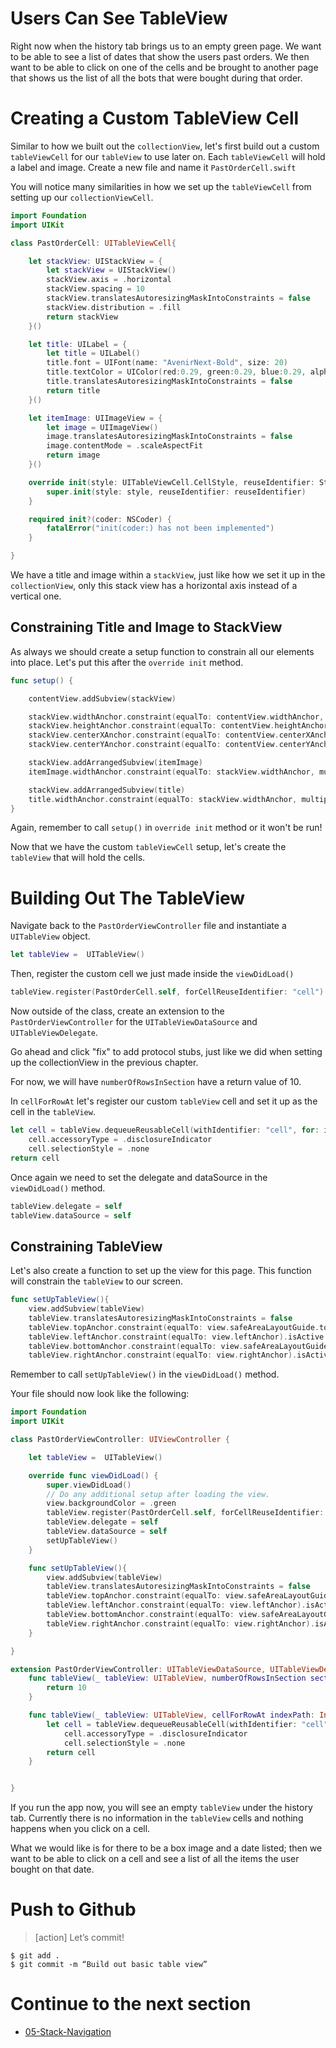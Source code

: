 # Users Can See TableView

Right now when the history tab brings us to an empty green page. We want to be able to see a list of dates that show the users past orders. We then want to be able to click on one of the cells and be brought to another page that shows us the list of all the bots that were bought during that order.

# Creating a Custom TableView Cell
Similar to how we built out the `collectionView`, let's first build out a custom `tableViewCell` for our `tableView` to use later on. Each `tableViewCell` will hold a label and image. Create a new file and name it `PastOrderCell.swift`

You will notice many similarities in how we set up the `tableViewCell` from setting up our `collectionViewCell`.

```swift
import Foundation
import UIKit

class PastOrderCell: UITableViewCell{

    let stackView: UIStackView = {
        let stackView = UIStackView()
        stackView.axis = .horizontal
        stackView.spacing = 10
        stackView.translatesAutoresizingMaskIntoConstraints = false
        stackView.distribution = .fill
        return stackView
    }()

    let title: UILabel = {
        let title = UILabel()
        title.font = UIFont(name: "AvenirNext-Bold", size: 20)
        title.textColor = UIColor(red:0.29, green:0.29, blue:0.29, alpha:1.0)
        title.translatesAutoresizingMaskIntoConstraints = false
        return title
    }()

    let itemImage: UIImageView = {
        let image = UIImageView()
        image.translatesAutoresizingMaskIntoConstraints = false
        image.contentMode = .scaleAspectFit
        return image
    }()

    override init(style: UITableViewCell.CellStyle, reuseIdentifier: String?){
        super.init(style: style, reuseIdentifier: reuseIdentifier)
    }

    required init?(coder: NSCoder) {
        fatalError("init(coder:) has not been implemented")
    }

}
```

We have a title and image within a `stackView`, just like how we set it up in the `collectionView`, only this stack view has a horizontal axis instead of a vertical one.

## Constraining Title and Image to StackView

As always we should create a setup function to constrain all our elements into place. Let's put this after the `override init` method.

```swift
func setup() {

    contentView.addSubview(stackView)

    stackView.widthAnchor.constraint(equalTo: contentView.widthAnchor, multiplier: 0.85).isActive = true
    stackView.heightAnchor.constraint(equalTo: contentView.heightAnchor, multiplier: 0.75).isActive = true
    stackView.centerXAnchor.constraint(equalTo: contentView.centerXAnchor).isActive = true
    stackView.centerYAnchor.constraint(equalTo: contentView.centerYAnchor).isActive = true

    stackView.addArrangedSubview(itemImage)
    itemImage.widthAnchor.constraint(equalTo: stackView.widthAnchor, multiplier: 0.25).isActive = true

    stackView.addArrangedSubview(title)
    title.widthAnchor.constraint(equalTo: stackView.widthAnchor, multiplier: 0.55).isActive = true
}
```

Again, remember to call `setup()` in `override init` method or it won't be run!

Now that we have the custom `tableViewCell` setup, let's create the `tableView` that will hold the cells.

# Building Out The TableView
Navigate back to the `PastOrderViewController` file and instantiate a `UITableView` object.

```swift
let tableView =  UITableView()
```

Then, register the custom cell we just made inside the `viewDidLoad()`

```swift
tableView.register(PastOrderCell.self, forCellReuseIdentifier: "cell")
```

Now outside of the class, create an extension to the `PastOrderViewController` for the `UITableViewDataSource` and `UITableViewDelegate`.

Go ahead and click "fix" to add protocol stubs, just like we did when setting up the collectionView in the previous chapter.

For now, we will have `numberOfRowsInSection` have a return value of 10.

In `cellForRowAt` let's register our custom `tableView` cell and set it up as the cell in the `tableView`.

```swift
let cell = tableView.dequeueReusableCell(withIdentifier: "cell", for: indexPath) as! PastOrderCell
    cell.accessoryType = .disclosureIndicator
    cell.selectionStyle = .none
return cell
```

Once again we need to set the delegate and dataSource in the `viewDidLoad()` method.

```swift
tableView.delegate = self
tableView.dataSource = self
```

## Constraining TableView
Let's also create a function to set up the view for this page. This function will constrain the `tableView` to our screen.

```swift
func setUpTableView(){
    view.addSubview(tableView)
    tableView.translatesAutoresizingMaskIntoConstraints = false
    tableView.topAnchor.constraint(equalTo: view.safeAreaLayoutGuide.topAnchor).isActive = true
    tableView.leftAnchor.constraint(equalTo: view.leftAnchor).isActive = true
    tableView.bottomAnchor.constraint(equalTo: view.safeAreaLayoutGuide.bottomAnchor).isActive = true
    tableView.rightAnchor.constraint(equalTo: view.rightAnchor).isActive = true
```

Remember to call `setUpTableView()` in the `viewDidLoad()` method.

Your file should now look like the following:

```swift
import Foundation
import UIKit

class PastOrderViewController: UIViewController {

    let tableView =  UITableView()

    override func viewDidLoad() {
        super.viewDidLoad()
        // Do any additional setup after loading the view.
        view.backgroundColor = .green
        tableView.register(PastOrderCell.self, forCellReuseIdentifier: "cell")
        tableView.delegate = self
        tableView.dataSource = self
        setUpTableView()
    }

    func setUpTableView(){
        view.addSubview(tableView)
        tableView.translatesAutoresizingMaskIntoConstraints = false
        tableView.topAnchor.constraint(equalTo: view.safeAreaLayoutGuide.topAnchor).isActive = true
        tableView.leftAnchor.constraint(equalTo: view.leftAnchor).isActive = true
        tableView.bottomAnchor.constraint(equalTo: view.safeAreaLayoutGuide.bottomAnchor).isActive = true
        tableView.rightAnchor.constraint(equalTo: view.rightAnchor).isActive = true
    }

}

extension PastOrderViewController: UITableViewDataSource, UITableViewDelegate {
    func tableView(_ tableView: UITableView, numberOfRowsInSection section: Int) -> Int {
        return 10
    }

    func tableView(_ tableView: UITableView, cellForRowAt indexPath: IndexPath) -> UITableViewCell {
        let cell = tableView.dequeueReusableCell(withIdentifier: "cell", for: indexPath) as! PastOrderCell
            cell.accessoryType = .disclosureIndicator
            cell.selectionStyle = .none
        return cell
    }


}
```

If you run the app now, you will see an empty `tableView` under the history tab. Currently there is no information in the `tableView` cells and nothing happens when you click on a cell.

What we would like is for there to be a box image and a date listed; then we want to be able to click on a cell and see a list of all the items the user bought on that date.

# Push to Github

>[action]
> Let’s commit!
>
```
$ git add .
$ git commit -m “Build out basic table view”
```

# Continue to the next section

- [05-Stack-Navigation](../05-Stack-Navigation/README.md)
